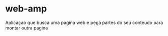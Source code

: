 # web-amp

Aplicaçao que busca uma pagina web e pega partes do seu conteudo para montar outra pagina